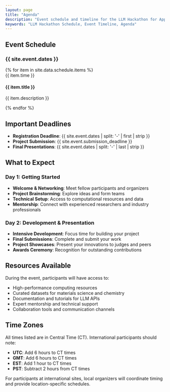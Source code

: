 ```yaml
---
layout: page
title: "Agenda"
description: "Event schedule and timeline for the LLM Hackathon for Applications in Materials Science & Chemistry."
keywords: "LLM Hackathon Schedule, Event Timeline, Agenda"
---
```


## Event Schedule

### {{ site.event.dates }}

<div class="schedule-timeline">
    {% for item in site.data.schedule.items %}
    <div class="schedule-item">
        <div class="schedule-time">{{ item.time }}</div>
        <div class="schedule-details">
            <h4>{{ item.title }}</h4>
            <p>{{ item.description }}</p>
        </div>
    </div>
    {% endfor %}
</div>

## Important Deadlines

- **Registration Deadline**: {{ site.event.dates | split: '-' | first | strip }}
- **Project Submission**: {{ site.event.submission_deadline }}
- **Final Presentations**: {{ site.event.dates | split: '-' | last | strip }}

## What to Expect

### Day 1: Getting Started
- **Welcome & Networking**: Meet fellow participants and organizers
- **Project Brainstorming**: Explore ideas and form teams
- **Technical Setup**: Access to computational resources and data
- **Mentorship**: Connect with experienced researchers and industry professionals

### Day 2: Development & Presentation
- **Intensive Development**: Focus time for building your project
- **Final Submissions**: Complete and submit your work
- **Project Showcases**: Present your innovations to judges and peers
- **Awards Ceremony**: Recognition for outstanding contributions

## Resources Available

During the event, participants will have access to:
- High-performance computing resources
- Curated datasets for materials science and chemistry
- Documentation and tutorials for LLM APIs
- Expert mentorship and technical support
- Collaboration tools and communication channels

## Time Zones

All times listed are in Central Time (CT). International participants should note:
- **UTC**: Add 6 hours to CT times
- **GMT**: Add 6 hours to CT times  
- **EST**: Add 1 hour to CT times
- **PST**: Subtract 2 hours from CT times

For participants at international sites, local organizers will coordinate timing and provide location-specific schedules.